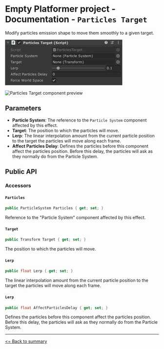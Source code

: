 # Empty Platformer project - Documentation - `Particles Target`

Modify particles emission shape to move them smoothly to a given target.

![`Particles Target` component inspector](./images/particles-target.png)

![`Particles Target` component preview](./images/particles-target-example.gif)

## Parameters

- **Particle System**: The reference to the `Particle System` component affected by this effect.
- **Target**: The position to which the particles will move.
- **Lerp**: The linear interpolation amount from the current particle position to the target the particles will move along each frame.
- **Affect Particles Delay**: Defines the particles before this component affect the particles position. Before this delay, the particles will ask as they normally do from the Particle System.

## Public API

### Accessors

#### `Particles`

```cs
public ParticleSystem Particles { get; set; }
```

Reference to the "Particle System" component affected by this effect.

#### `Target`

```cs
public Transform Target { get; set; }
```

The position to which the particles will move.

#### `Lerp`

```cs
public float Lerp { get; set; }
```

The linear interpolation amount from the current particle position to the target the particles will move along each frame.

#### `Lerp`

```cs
public float AffectParticlesDelay { get; set; }
```

Defines the particles before this component affect the particles position. Before this delay, the particles will ask as they normally do from the Particle System.

---

[<= Back to summary](./README.md)